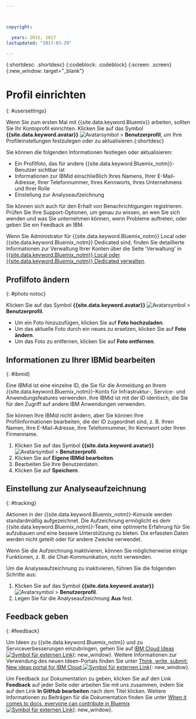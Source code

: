 ```yaml
---



copyright:

  years: 2015, 2017
lastupdated: "2017-03-29"

---
```


{:shortdesc: .shortdesc}
{:codeblock: .codeblock}
{:screen: .screen}
{:new_window: target="_blank"}

# Profil einrichten
{: #usersettings}

Wenn Sie zum ersten Mal mit {{site.data.keyword.Bluemix}} arbeiten, sollten Sie Ihr Kontoprofil einrichten. Klicken Sie auf das Symbol **{{site.data.keyword.avatar}}** ![Avatarsymbol](../icons/i-avatar-icon.svg) &gt; **Benutzerprofil**, um Ihre Profileinstellungen festzulegen oder zu aktualisieren.{:shortdesc}

Sie können die folgenden Informationen festlegen oder aktualisieren:

 * Ein Profilfoto, das für andere {{site.data.keyword.Bluemix_notm}}-Benutzer sichtbar ist
 * Informationen zur IBMid einschließlich Ihres Namens, Ihrer E-Mail-Adresse, Ihrer Telefonnummer, Ihres Kennworts, Ihres Unternehmens und Ihrer Rolle
 * Einstellung zur Analyseaufzeichnung

Sie können sich auch für den Erhalt von Benachrichtigungen registrieren. Prüfen Sie Ihre Support-Optionen, um genau zu wissen, an wen Sie sich wenden und was Sie unternehmen können, wenn Probleme auftreten, oder geben Sie ein Feedback an IBM.

Wenn Sie Administrator für {{site.data.keyword.Bluemix_notm}} Local oder {{site.data.keyword.Bluemix_notm}} Dedicated sind, finden Sie detaillierte Informationen zur Verwaltung Ihrer Konten über die Seite 'Verwaltung' in [{{site.data.keyword.Bluemix_notm}} Local oder {{site.data.keyword.Bluemix_notm}} Dedicated verwalten](/docs/admin/index.html#mng).

## Profilfoto ändern
{: #photo notoc}

Klicken Sie auf das Symbol **{{site.data.keyword.avatar}}** ![Avatarsymbol](../icons/i-avatar-icon.svg) &gt; **Benutzerprofil**.

  * Um ein Foto hinzuzufügen, klicken Sie auf **Foto hochzuladen**.
  * Um das aktuelle Foto durch ein neues zu ersetzen, klicken Sie auf **Foto ändern**.
  * Um das Foto zu entfernen, klicken Sie auf **Foto entfernen**.

## Informationen zu Ihrer IBMid bearbeiten
{: #ibmid}

Eine IBMid ist eine einzelne ID, die Sie für die Anmeldung an Ihrem {{site.data.keyword.Bluemix_notm}}-Konto für Infrastruktur-, Service- und Anwendungsfeatures verwenden. Ihre IBMid ist mit der ID identisch, die Sie für den Zugriff auf andere IBM Anwendungen verwenden.

Sie können Ihre IBMid nicht ändern, aber Sie können Ihre Profilinformationen bearbeiten, die der ID zugeordnet sind, z. B. Ihren Namen, Ihre E-Mail-Adresse, Ihre Telefonnummer, Ihr Kennwort oder Ihren Firmenname.

1. Klicken Sie auf das Symbol **{{site.data.keyword.avatar}}** ![Avatarsymbol](../icons/i-avatar-icon.svg) &gt; **Benutzerprofil**.
2. Klicken Sie auf **Eigene IBMid bearbeiten**.
3. Bearbeiten Sie Ihre Benutzerdaten.
4. Klicken Sie auf **Speichern**.

## Einstellung zur Analyseaufzeichnung
{: #tracking}

Aktionen in der {{site.data.keyword.Bluemix_notm}}-Konsole werden standardmäßig aufgezeichnet. Die Aufzeichnung ermöglicht es dem {{site.data.keyword.Bluemix_notm}}-Team, eine optimierte Erfahrung für Sie aufzubauen und eine bessere Unterstützung zu bieten. Die erfassten Daten werden nicht geteilt oder für andere Zwecke verwendet.

Wenn Sie die Aufzeichnung inaktivieren, können Sie möglicherweise einige Funktionen, z. B. die Chat-Kommunikation, nicht verwenden.

Um die Analyseaufzeichnung zu inaktivieren, führen Sie die folgenden Schritte aus:

1. Klicken Sie auf das Symbol **{{site.data.keyword.avatar}}** ![Avatarsymbol](../icons/i-avatar-icon.svg) &gt; **Benutzerprofil**.
2. Legen Sie für die Analyseaufzeichnung **Aus** fest.

## Feedback geben
{: #feedback}

Um Ideen zu {{site.data.keyword.Bluemix_notm}} und zu Serviceverbesserungen einzubringen, gehen Sie auf [IBM Cloud Ideas ![Symbol für externen Link](../icons/launch-glyph.svg)](https://ibmcloud.ideas.aha.io){: new_window}. Weitere Informationen zur Verwendung des neuen Ideen-Portals finden Sie unter [Think, write, submit: New ideas portal for IBM Cloud ![Symbol für externen Link](../icons/launch-glyph.svg)](https://developer.ibm.com/bluemix/2016/10/05/think-write-submit/){: new_window}.

Um Feedback zur Dokumentation zu geben, klicken Sie auf den Link **Feedback** auf jeder Seite oder arbeiten Sie mit uns zusammen, indem Sie auf den Link **In GitHub bearbeiten** nach dem Titel klicken. Weitere Informationen zu Beiträgen für die Dokumentation finden Sie unter [When it comes to docs, everyone can contribute in Bluemix ![Symbol für externen Link](../icons/launch-glyph.svg)](https://developer.ibm.com/bluemix/2016/01/13/bluemix-docs-now-open-source-on-github/){: new_window}.
